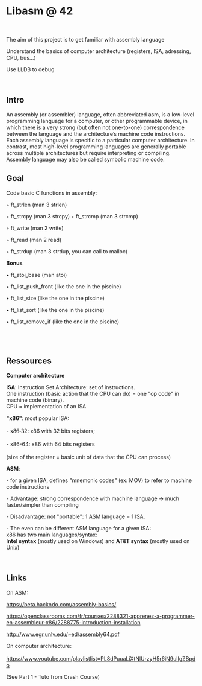 <h1>Libasm @ 42</h1>
<p skip="true"><br></p>
<p skip="true">The aim of this project is to get familiar with assembly language</p>
<p skip="true">Understand the basics of computer architecture (registers, ISA, adressing, CPU, bus...)</p>
<p skip="true">Use LLDB to debug</p>
<p skip="true"><br></p>
<h2>Intro</h2>
<p>An assembly (or assembler) language, often abbreviated asm, is a low-level programming language for a computer, or other programmable device, in which there is a very strong (but often not one-to-one) correspondence between the language and the architecture&rsquo;s machine code instructions. Each assembly language is specific to a particular computer architecture. In contrast, most high-level programming languages are generally portable across multiple architectures but require interpreting or compiling. Assembly language may also be called symbolic machine code.</p>
<h2>Goal</h2>
<p>Code basic C functions in assembly:</p>
<p>◦ ft_strlen (man 3 strlen)</p>
<p>◦ ft_strcpy (man 3 strcpy) ◦ ft_strcmp (man 3 strcmp)</p>
<p>◦ ft_write (man 2 write)</p>
<p>◦ ft_read (man 2 read)</p>
<p>◦ ft_strdup (man 3 strdup, you can call to malloc)</p>
<p><strong>Bonus</strong></p>
<p>&bull; ft_atoi_base (man atoi)</p>
<p>&bull; ft_list_push_front (like the one in the piscine)</p>
<p>&bull; ft_list_size (like the one in the piscine)</p>
<p>&bull; ft_list_sort (like the one in the piscine)</p>
<p>&bull; ft_list_remove_if (like the one in the piscine)</p>
<h2><br></h2>
<h2>Ressources</h2>
<p><strong>Computer architecture</strong></p>
<p><strong>ISA</strong>: Instruction Set Architecture: set of instructions.<br>One instruction (basic action that the CPU can do) = one &quot;op code&quot; in machine code (binary).<br>CPU = implementation of an ISA</p>
<p><strong>&quot;x86&quot;</strong>: most popular ISA:<br><br>- <span style='color: rgb(0, 0, 0); font-family: "Times New Roman"; font-size: medium; font-style: normal; font-variant-ligatures: normal; font-variant-caps: normal; font-weight: 400; letter-spacing: normal; orphans: 2; text-align: start; text-indent: 0px; text-transform: none; white-space: normal; widows: 2; word-spacing: 0px; -webkit-text-stroke-width: 0px; text-decoration-style: initial; text-decoration-color: initial; display: inline !important; float: none;'>x86-32:&nbsp;</span>x86 with 32 bits registers;<br><br>- x86-64: x86 with 64 bits registers<br><br>(size of the register = basic unit of data that the CPU can process)</p>
<p><strong>ASM</strong>:&nbsp;</p>
<p>- for a given ISA, defines &quot;mnemonic codes&quot; (ex: MOV) to refer to machine code instructions</p>
<p>- Advantage: strong correspondence with machine language -&gt; much faster/simpler than compiling</p>
<p>- Disadvantage: not &quot;portable&quot;: 1 ASM language = 1 ISA.&nbsp;</p>
<p>- The even can be different ASM language for a given ISA:<br>x86 has two main languages/syntax:<br><strong>Intel syntax</strong> (mostly used on Windows) and <strong>AT&amp;T syntax</strong> (mostly used on Unix)</p>
<p><br></p>
<h2>Links</h2>
<p>On ASM:</p>
<p><a href="https://beta.hackndo.com/assembly-basics/">https://beta.hackndo.com/assembly-basics/</a></p>
<p><a href="https://openclassrooms.com/fr/courses/2288321-apprenez-a-programmer-en-assembleur-x86/2288775-introduction-installation">https://openclassrooms.com/fr/courses/2288321-apprenez-a-programmer-en-assembleur-x86/2288775-introduction-installation</a></p>
<p><a href="http://www.egr.unlv.edu/~ed/assembly64.pdf">http://www.egr.unlv.edu/~ed/assembly64.pdf</a></p>
<p>On computer architecture:<br><br><a href="https://www.youtube.com/playlist?list=PL8dPuuaLjXtNlUrzyH5r6jN9ulIgZBpdo">https://www.youtube.com/playlistlist=PL8dPuuaLjXtNlUrzyH5r6jN9ulIgZBpdo</a></p>
<p>(See Part 1 - Tuto from Crash Course)</p>
